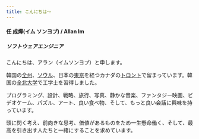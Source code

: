 ```yaml
---
title: こんにちは～
---
```


#### 任 成燁(イム ソンヨプ) / Allan Im

##### ソフトウェアエンジニア

こんにちは、アラン（イムソンヨプ）と申します。

韓国の[全州](https://ja.wikipedia.org/wiki/%E5%85%A8%E5%B7%9E%E5%B8%82)、[ソウル](https://ja.wikipedia.org/wiki/%E3%82%BD%E3%82%A6%E3%83%AB%E7%89%B9%E5%88%A5%E5%B8%82)、日本の[東京](https://ja.wikipedia.org/wiki/%E6%9D%B1%E4%BA%AC%E9%83%BD)を経つカナダの[トロント](https://ja.wikipedia.org/wiki/%E3%83%88%E3%83%AD%E3%83%B3%E3%83%88)で留まっています。韓国の[全北大学](https://ja.wikipedia.org/wiki/%E5%85%A8%E5%8C%97%E5%A4%A7%E5%AD%A6%E6%A0%A1)で工学士を習得しました。

プログラミング、設計、戦略、旅行、写真、静かな音楽、ファンタジー映画、ビデオケーム、パズル、アート、良い食べ物、そして、もっと良い会話に興味を持っています。

頭に閃く考え、前向きな思考、価値があるものをため一生懸命働く、そして、最高を引き出す人たちと一緒にすることを求めています。